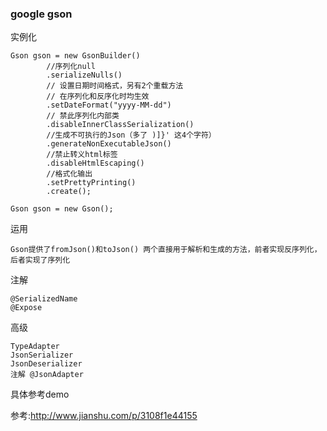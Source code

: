 

###  google gson


实例化
```
Gson gson = new GsonBuilder()
        //序列化null
        .serializeNulls()
        // 设置日期时间格式，另有2个重载方法
        // 在序列化和反序化时均生效
        .setDateFormat("yyyy-MM-dd")
        // 禁此序列化内部类
        .disableInnerClassSerialization()
        //生成不可执行的Json（多了 )]}' 这4个字符）
        .generateNonExecutableJson()
        //禁止转义html标签
        .disableHtmlEscaping()
        //格式化输出
        .setPrettyPrinting()
        .create();

Gson gson = new Gson();

```
运用
```
Gson提供了fromJson()和toJson() 两个直接用于解析和生成的方法，前者实现反序列化，后者实现了序列化

```

注解
```
@SerializedName
@Expose

```
高级
```
TypeAdapter
JsonSerializer
JsonDeserializer
注解 @JsonAdapter

```
具体参考demo

参考:http://www.jianshu.com/p/3108f1e44155





